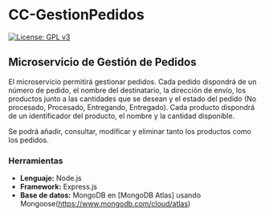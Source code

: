 # CC-GestionPedidos
[![License: GPL v3](https://img.shields.io/badge/License-GPL%20v3-blue.svg)](https://www.gnu.org/licenses/gpl-3.0)

## Microservicio de Gestión de Pedidos

El microservicio permitirá gestionar pedidos. Cada pedido dispondrá de un número de pedido, el nombre del destinatario, la dirección de envío, los productos junto a las cantidades que se desean y el estado del pedido (No procesado, Procesado, Entregando, Entregado). Cada producto dispondrá de un identificador del producto, el nombre y la cantidad disponible.  

Se podrá añadir, consultar, modificar y eliminar tanto los productos como los pedidos.


### Herramientas
- **Lenguaje:** Node.js  
- **Framework:** Express.js  
- **Base de datos:** MongoDB en [MongoDB Atlas] usando Mongoose(https://www.mongodb.com/cloud/atlas)  
